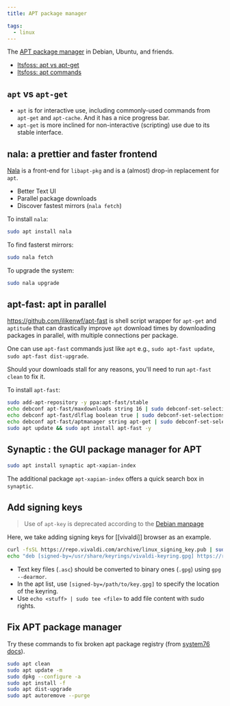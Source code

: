```yaml
---
title: APT package manager

tags:
  - linux
---
```


The [APT package manager](https://en.wikipedia.org/wiki/APT_(software)) in Debian, Ubuntu, and friends.

- [Itsfoss: apt vs apt-get](https://itsfoss.com/apt-vs-apt-get-difference/)
- [Itsfoss: apt commands](https://itsfoss.com/apt-command-guide/)

## `apt` vs `apt-get`

- `apt` is for interactive use, including commonly-used commands from `apt-get` and `apt-cache`. And it has a nice progress bar.
- `apt-get` is more inclined for non-interactive (scripting) use due to its stable interface.

## nala: a prettier and faster frontend

[Nala](https://gitlab.com/volian/nala) is a front-end for `libapt-pkg` and is a (almost) drop-in replacement for `apt`.

- Better Text UI
- Parallel package downloads
- Discover fastest mirrors (`nala fetch`)

To install `nala`:

```sh
sudo apt install nala
```

To find fasterst mirrors:

```sh
sudo nala fetch
```

To upgrade the system:

```sh
sudo nala upgrade
```

## apt-fast: apt in parallel

https://github.com/ilikenwf/apt-fast is shell script wrapper for `apt-get` and `aptitude` that can drastically improve `apt` download times by downloading packages in parallel, with multiple connections per package.

One can use `apt-fast` commands just like `apt` e.g., `sudo apt-fast update`, `sudo apt-fast dist-upgrade`.

Should your downloads stall for any reasons, you'll need to run `apt-fast clean` to fix it.

To install `apt-fast`:

```sh
sudo add-apt-repository -y ppa:apt-fast/stable
echo debconf apt-fast/maxdownloads string 16 | sudo debconf-set-selections
echo debconf apt-fast/dlflag boolean true | sudo debconf-set-selections
echo debconf apt-fast/aptmanager string apt-get | sudo debconf-set-selections
sudo apt update && sudo apt install apt-fast -y
```

## Synaptic : the GUI package manager for APT

```sh
sudo apt install synaptic apt-xapian-index
```

The additional package `apt-xapian-index` offers a quick search box in `synaptic`.

## Add signing keys

> Use of `apt-key` is deprecated according to the [Debian manpage](https://manpages.debian.org/testing/apt/apt-key.8.en.html)

Here, we take adding signing keys for [[vivaldi]] browser as an example.

```sh
curl -fsSL https://repo.vivaldi.com/archive/linux_signing_key.pub | sudo gpg --dearmor -o /usr/share/keyrings/vivaldi-keyring.gpg
echo "deb [signed-by=/usr/share/keyrings/vivaldi-keyring.gpg] https://repo.vivaldi.com/archive/deb/ stable main" | sudo tee /etc/apt/sources.list.d/vivaldi.list > /dev/null
```

- Text key files (`.asc`) should be converted to binary ones (`.gpg`) using `gpg --dearmor`.
- In the apt list, use `[signed-by=/path/to/key.gpg]` to specify the location of the keyring.
- Use `echo <stuff> | sudo tee <file>` to add file content with sudo rights.

## Fix APT package manager

Try these commands to fix broken apt package registry (from [system76 docs](https://support.system76.com/articles/package-manager-pop/)).

```sh
sudo apt clean
sudo apt update -m
sudo dpkg --configure -a
sudo apt install -f
sudo apt dist-upgrade
sudo apt autoremove --purge
```
